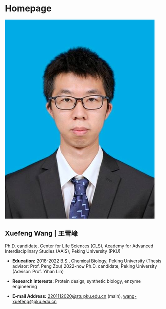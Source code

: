 # Homepage
![image](https://github.com/Xuefeng-Wang/homepage/blob/master/毕业照.jpg)

## Xuefeng Wang | 王雪峰
Ph.D. candidate, Center for Life Sciences (CLS), Academy for Advanced Interdisciplinary Studies (AAIS), Peking University (PKU)
- **Education:** 
  2018-2022 B.S., Chemical Biology, Peking University (Thesis advisor: Prof. Peng Zou)
  2022-now Ph.D. candidate, Peking University (Advisor: Prof. Yihan Lin)

- **Research Interests:** Protein design, synthetic biology, enzyme engineering

- **E-mail Address:** 2201112020@stu.pku.edu.cn (main),  wang-xuefeng@pku.edu.cn
